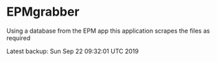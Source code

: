 # EPMgrabber
Using a database from the EPM app this application scrapes the files as required


Latest backup: Sun Sep 22 09:32:01 UTC 2019
